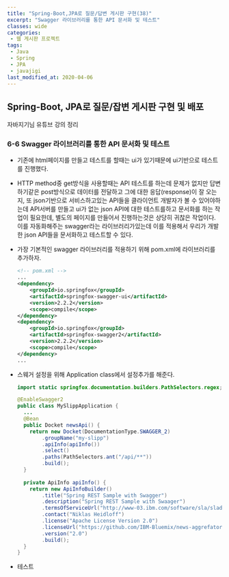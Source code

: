 ```yaml
---
title: "Spring-Boot,JPA로 질문/답변 게시판 구현(38)"
excerpt: "Swagger 라이브러리를 통한 API 문서화 및 테스트"
classes: wide
categories:
 - 웹 게시판 프로젝트
tags:
 - Java
 - Spring
 - JPA
 - javajigi
last_modified_at: 2020-04-06
---
```




## Spring-Boot, JPA로 질문/잡변 게시판 구현 및 배포

자바지기님 유튜브 강의 정리

### 6-6 Swagger 라이브러리를 통한 API 문서화 및 테스트

* 기존에 html페이지를 만들고 테스트를 할때는 ui가 있기때문에 ui기반으로 테스트를 진행했다.

* HTTP method중 get방식을 사용할때는 API 테스트를 하는데 문제가 없지만 답변하기같은 post방식으로 데이터를 전달하고 그에 대한 응답(response)이 잘 오는지, 또 json기반으로 서비스하고있는 API들을 클라이언트 개발자가 볼 수 있어야하는데 API서버를 만들고 ui가 없는 json API에 대한 테스트를하고 문서화를 하는 작업이 필요한데, 별도의 페이지를 만들어서 진행하는것은 상당히 귀찮은 작업이다. 이를 자동화해주는 swagger라는 라이브러리가있는데 이를 적용해서 우리가 개발한 json API들을 문서화하고 테스트할 수 있다.

* 가장 기본적인 swagger 라이브러리를 적용하기 위해 pom.xml에 라이브러리를 추가하자.

  ```xml
  <!-- pom.xml -->
  ...
  <dependency>
      <groupId>io.springfox</groupId>
      <artifactId>springfox-swagger-ui</artifactId>
      <version>2.2.2</version>
      <scope>compile</scope>
  </dependency>
  <dependency>
      <groupId>io.springfox</groupId>
      <artifactId>springfox-swagger2</artifactId>
      <version>2.2.2</version>
      <scope>compile</scope>
  </dependency>
  ...
  ```

* 스웨거 설정을 위해 Application class에서 설정추가를 해준다.

  ```java
  import static springfox.documentation.builders.PathSelectors.regex;
  
  @EnableSwagger2
  public class MySlippApplication {
    ...
    @Bean
    public Docket newsApi() {
      return new Docket(DocumentationType.SWAGGER_2)
          .groupName("my-slipp")
          .apiInfo(apiInfo())
          .select()
          .paths(PathSelectors.ant("/api/**"))
          .build();
    }
      
    private ApiInfo apiInfo() {
      return new ApiInfoBuilder()
          .title("Spring REST Sample with Swagger")
          .description("Spring REST Sample with Swaager")
          .termsOfServiceUrl("http://www-03.ibm.com/software/sla/sladb.nsf/sla/bm?Open")
          .contact("Niklas Heidloff")
          .license("Apache License Version 2.0")
          .licenseUrl("https://github.com/IBM-Bluemix/news-aggrefator/blob/master/LICENSE")
          .version("2.0")
          .build();
    }
  }
  ```

* 테스트